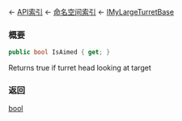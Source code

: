 ← [API索引](Api-Index) ← [命名空间索引](Namespace-Index) ← [IMyLargeTurretBase](Sandbox.ModAPI.Ingame.IMyLargeTurretBase)

### 概要

```csharp
public bool IsAimed { get; }
```

Returns true if turret head looking at target

### 返回

[bool](https://docs.microsoft.com/en-us/dotnet/api/System.Boolean?view=netframework-4.6)

